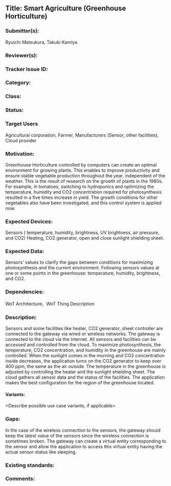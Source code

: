 ## Title: Smart Agriculture (Greenhouse Horticulture)

### Submitter(s): 

Ryuichi Matsukura, Takuki Kamiya

### Reviewer(s):

### Tracker Issue ID:

### Category:

### Class: 

### Status: 

### Target Users

Agricultural corporation, Farmer, Manufacturers (Sensor, other facilities), Cloud provider

### Motivation:

Greenhouse Horticulture controlled by computers can create an optimal environment for growing plants. This enables to improve productivity and ensure stable vegetable production throughout the year, independent of the weather. This is the result of research on the growth of plants in the 1980s. For example, in tomatoes, switching to hydroponics and optimizing the temperature, humidity and CO2 concentration required for photosynthesis resulted in a five times increase in yield. The growth conditions for other vegetables also have been investigated, and this control system is applied now.

### Expected Devices:

Sensors ( temperature, humidity, brightness, UV brightness, air pressure, and CO2)
Heating, CO2 generator, open and close sunlight shielding sheet.

### Expected Data:

Sensors’ values to clarify the gaps between conditions for maximizing photosynthesis and the current environment.
Following sensors values at one or some points in the greenhouse: temperature, humidity, brightness, and CO2.

### Dependencies:

WoT Architecture、WoT Thing Description

### Description:

Sensors and some facilities like heater, CO2 generator, sheet controller are connected to the gateway via wired or wireless networks. The gateway is connected to the cloud via the Internet. All sensors and facilities can be accessed and controlled from the cloud.
To maximize photosynthesis, the temperature, CO2 concentration, and humidity in the greenhouse are mainly controlled. When the sunlight comes in the morning and CO2 concentration inside decreases, the application turns on the CO2 generator to keep over 400 ppm, the same as the air outside. The temperature in the greenhouse is adjusted by controlling the heater and the sunlight shielding sheet.
The cloud gathers all sensor data and the status of the facilities. The application makes the best configuration for the region of the greenhouse located.

#### Variants:

<Describe possible use case variants, if applicable>

### Gaps:

In the case of the wireless connection to the sensors, the gateway should keep the latest value of the sensors since the wireless connection is sometimes broken. The gateway can create a virtual entity corresponding to the sensor and allow the application to access this virtual entity having the actual sensor status like sleeping.

### Existing standards:

### Comments:
